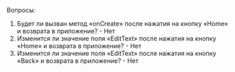 Вопросы:
1. Будет ли вызван метод «onCreate» после нажатия на кнопку «Home» и возврата в приложение? - Нет
2. Изменится ли значение поля «EditText» после нажатия на кнопку «Home» и возврата в приложение? - Нет
3. Изменится ли значение поля «EditText» после нажатия на кнопку «Back» и возврата в приложение? - Нет